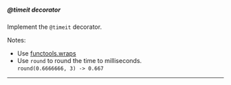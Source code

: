 ##### @timeit decorator

Implement the `@timeit` decorator.

Notes:
 * Use [functools.wraps](https://docs.python.org/2/library/functools.html#functools.wraps)
 * Use `round` to round the time to milliseconds.<br>`round(0.6666666, 3) -> 0.667`

---
 

